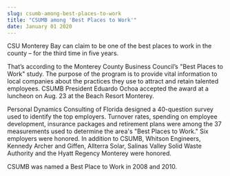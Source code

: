 ```yaml
---
slug: csumb-among-best-places-to-work
title: "CSUMB among 'Best Places to Work'"
date: January 01 2020
---
```


<p>CSU Monterey Bay can claim to be one of the best places to work in the county – for the third time in five years.
</p><p>That’s according to the Monterey County Business Council’s "Best Places to Work" study. The purpose of the program is to provide vital information to local companies about the practices they use to attract and retain talented employees. CSUMB President Eduardo Ochoa accepted the award at a luncheon on Aug. 23 at the Beach Resort Monterey.
</p><p>Personal Dynamics Consulting of Florida designed a 40-question survey used to identify the top employers. Turnover rates, spending on employee development, insurance packages and retirement plans were among the 37 measurements used to determine the area's "Best Places to Work." Six employers were honored. In addition to CSUMB, Whitson Engineers, Kennedy Archer and Giffen, Allterra Solar, Salinas Valley Solid Waste Authority and the Hyatt Regency Monterey were honored.
</p><p>CSUMB was named a Best Place to Work in 2008 and 2010.
</p><p> 
</p>
